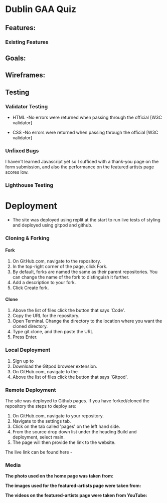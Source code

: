 # Dublin GAA Quiz

## Features: 



### Existing Features


## Goals:


## Wireframes:


## Testing 

### Validator Testing 

- HTML
  -No errors were returned when passing through the official [W3C validator]


- CSS 
  -No errors were returned when passing through the official [W3C validator] 

### Unfixed Bugs

I haven't learned Javascript yet so I sufficed with a thank-you page on the form submission, and also the performance on the featured artists page scores low. 

### Lighthouse Testing 

# Deployment

- The site was deployed using replit at the start to run live tests of styling and deployed using gitpod and github.

### Cloning & Forking
#### Fork
1. On GitHub.com, navigate to the repository.
2. In the top-right corner of the page, click Fork.
3. By default, forks are named the same as their parent repositories. You can change the name of the fork to distinguish it further.
4. Add a description to your fork.
5. Click Create fork.

#### Clone
1. Above the list of files click the button that says 'Code'.
2. Copy the URL for the repository.
3. Open Terminal. Change the directory to the location where you want the cloned directory.
4. Type git clone, and then paste the URL
5. Press Enter.

### Local Deployment
1. Sign up to 
2. Download the Gitpod browser extension.
3. On GitHub.com, navigate to the 
4. Above the list of files click the button that says 'Gitpod'.

### Remote Deployment
 The site was deployed to Github pages. If you have forked/cloned the repository the steps to deploy are:
 1. On GitHub.com, navigate to your repository.
 2. Navigate to the settings tab.
 3. Click on the tab called 'pages' on the left hand side.
 4. From the source drop down list under the heading Build and deployment, select main.
 5. The page will then provide the link to the website.

 The live link can be found here -

### Media

**The photo used on the home page was taken from:**


**The images used for the featured-artists page were taken from:**


**The videos on the featured-artists page were taken from YouTube:** 


